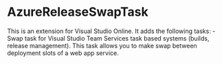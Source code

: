 # AzureReleaseSwapTask
This is an extension for Visual Studio Online.
It adds the following tasks:
	- Swap task for Visual Studio Team Services task based systems (builds, release management). This task allows you to make swap between deployment slots of a web app service.
